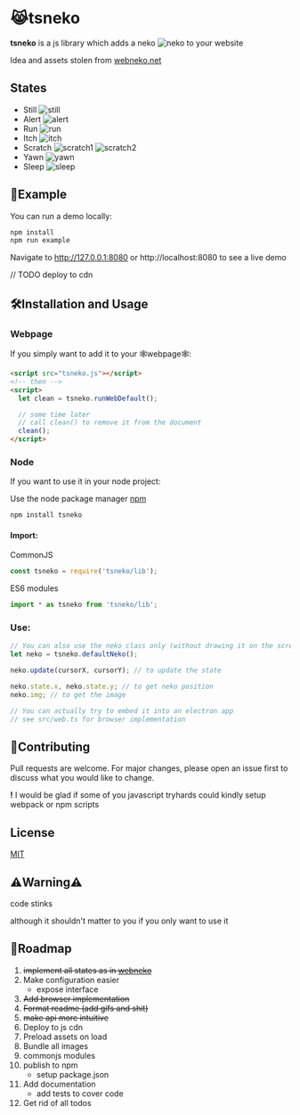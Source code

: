 # 😹tsneko

**tsneko** is a js library which adds a neko ![neko](https://i.imgur.com/2Q9Nhj0.gif) to your website

Idea and assets stolen from [webneko.net](https://webneko.net/)

## States

- Still ![still](https://i.imgur.com/ixYXHSM.gif)
- Alert ![alert](https://i.imgur.com/2Q9Nhj0.gif)
- Run ![run](https://i.imgur.com/qRQA28H.gif)
- Itch ![itch](https://i.imgur.com/oWLmyXq.gif)
- Scratch ![scratch1](https://i.imgur.com/OsKf8R3.gif) ![scratch2](https://i.imgur.com/1afy1GF.gif)
- Yawn ![yawn](https://i.imgur.com/HStNSdN.gif)
- Sleep ![sleep](https://i.imgur.com/oFRAKC4.gif)

## 🚀Example

You can run a demo locally:

```bash
npm install
npm run example
```

Navigate to http://127.0.0.1:8080 or http://localhost:8080 to see a live demo

// TODO deploy to cdn

## 🛠️Installation and Usage

### Webpage

If you simply want to add it to your 🕸️webpage🕸️:

```html
<script src="tsneko.js"></script>
<!-- then -->
<script>
  let clean = tsneko.runWebDefault();

  // some time later
  // call clean() to remove it from the document
  clean();
</script>
```

### Node

If you want to use it in your node project:

Use the node package manager [npm](https://www.npmjs.com/)

```bash
npm install tsneko
```

#### Import:

CommonJS

```javascript
const tsneko = require('tsneko/lib');
```

ES6 modules

```javascript
import * as tsneko from 'tsneko/lib';
```

### Use:

```javascript
// You can also use the neko class only (without drawing it on the screen)
let neko = tsneko.defaultNeko();

neko.update(cursorX, cursorY); // to update the state

neko.state.x, neko.state.y; // to get neko position
neko.img; // to get the image

// You can actually try to embed it into an electron app
// see src/web.ts for browser implementation
```

## 🎉Contributing

Pull requests are welcome. For major changes, please open an issue first to discuss what you would like to change.

**!** I would be glad if some of you javascript tryhards could kindly setup webpack or npm scripts

## License

[MIT](https://choosealicense.com/licenses/mit/)

## ⚠️Warning⚠️

code stinks

although it shouldn't matter to you if you only want to use it

## 🚧Roadmap

1. <del>implement all states as in [webneko](https://webneko.net/)</del>
2. Make configuration easier
   - expose interface
3. <del>Add browser implementation</del>
4. <del>Format readme (add gifs and shit)</del>
5. <del>make api more intuitive</del>
6. Deploy to js cdn
7. Preload assets on load
8. Bundle all images
9. commonjs modules
10. publish to npm
    - setup package.json
11. Add documentation
    - add tests to cover code
12. Get rid of all todos
